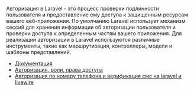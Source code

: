 Авторизация в Laravel - это процесс проверки подлинности пользователя
и предоставление ему доступа к защищенным ресурсам вашего веб-приложения. 
По умолчанию Laravel использует механизм сессий для хранения информации 
об авторизации пользователя и проверки доступа к определенным частям вашего приложения. 
Для реализации авторизации в Laravel используются различные инструменты, 
такие как маршрутизация, контроллеры, модели и шаблоны представлений.

[//]: # "materials"

- [Документация](https://laravel.com/docs/10.x/authorization)
- [Авторизация, роли, права доступа](https://youtube.com/playlist?list=PLTucyHptHtTna44XF7xGsPUrHJKImvqup)
- [Авторизация по номеру телефона и верификация смс на laravel и livewire](https://youtu.be/UaYx2VgXMEY)

[//]: # "/materials"
